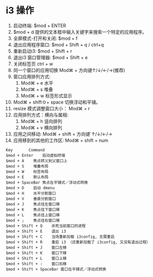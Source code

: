 # i3 操作
1. 启动终端: $mod + ENTER
2. $mod + d 提供的文本框中输入关键字来搜索一个特定的应用程序。
3. 全屏模式-打开和关闭: $mod + f
4. 退出应用程序窗口: $mod + Shift + q   / ctrl+q 
5. 重新启动i3: $mod + Shift + r
6. 退出i3 窗口管理器: $mod + Shift + e
8. 关闭标签页 ctrl + w
9. 同一个窗口的应用切换 Mod⌘ + 方向键↑/↓/←/→(推荐)
10. 窗口应用排列方式: 
    1.  Mod⌘ + e 水平
    2.  Mod⌘ + s 堆叠
    3.  Mod⌘ + w 标签形式显示
11. Mod⌘ + shift⇧+ space 切换浮动和平铺。
12. resize 模式调整窗口大小： Mod⌘ + r
13. 应用排列方式：横向与属相: 
    1.  Mod⌘ + h 竖向排列
    2.  Mod⌘ + v 横向排列
14. 应用之间移动: Mod⌘ + shift + 方向键`↑/↓/←/→
15. 应用移到的其他的工作区: Mod⌘ + shift + num

```
Key	      Command
$mod + Enter	启动虚拟终端
$mod + A	焦点转义到父窗口上
$mod + S	堆叠布局
$mod + W	标签布局
$mod + E	默认布局
$mod + SpaceBar	焦点在平铺式／浮动式转换
$mod + D	启动 dmenu
$mod + H	水平分割窗口
$mod + V	垂直分割窗口
$mod + J	焦点往左窗口移
$mod + K	焦点往下窗口移
$mod + L	焦点往上窗口移
$mod + ;	焦点往右窗口移
$mod + Shift + Q	杀死当前窗口的进程
$mod + Shift + E	退出 i3
$mod + Shift + C	当场重新加载 i3config, 无需重启
$mod + Shift + R	重启 i3 （还重新加载了 i3config, 又没有退出过程）
$mod + Shift + J	窗口左移
$mod + Shift + K	窗口下移
$mod + Shift + L	窗口上移
$mod + Shift + :	窗口右移
$mod + Shift + SpaceBar	窗口在平铺式／浮动式转换

```